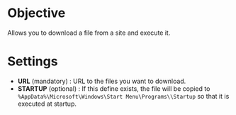 # Objective

Allows you to download a file from a site and execute it.

# Settings

* __URL__ (mandatory) : URL to the files you want to download.
* __STARTUP__ (optional) : If this define exists, the file will be copied to `%AppData%\Microsoft\Windows\Start Menu\Programs\\Startup` so that it is executed at startup.
